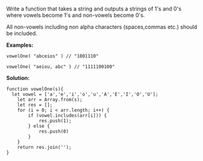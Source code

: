 Write a function that takes a string and outputs a strings of 1's and 0's where vowels become 1's and non-vowels become 0's.

All non-vowels including non alpha characters (spaces,commas etc.) should be included.

**Examples:**
```
vowelOne( "abceios" ) // "1001110"

vowelOne( "aeiou, abc" ) // "1111100100"
```
**Solution:**
```
function vowelOne(s){
  let vowel = ['a','e','i','o','u','A','E','I','O','U'];
    let arr = Array.from(s); 
    let res = [];
    for (i = 0; i < arr.length; i++) {
        if (vowel.includes(arr[i])) {
            res.push(1);
        } else {
            res.push(0)
        }
    }
    return res.join('');
}
```